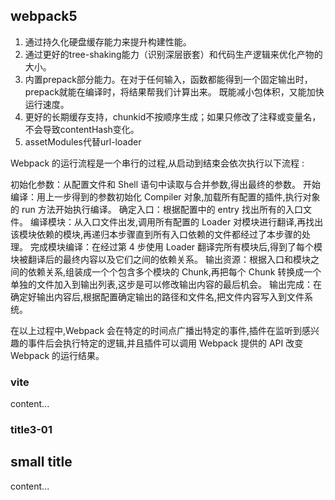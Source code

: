 ## webpack5

1. 通过持久化硬盘缓存能力来提升构建性能。
2. 通过更好的tree-shaking能力（识别深层嵌套）和代码生产逻辑来优化产物的大小。
3. 内置prepack部分能力。在对于任何输入，函数都能得到一个固定输出时，prepack就能在编译时，将结果帮我们计算出来。
  既能减小包体积，又能加快运行速度。
4. 更好的长期缓存支持，chunkid不按顺序生成；如果只修改了注释或变量名，不会导致contentHash变化。
5. assetModules代替url-loader

Webpack 的运行流程是一个串行的过程,从启动到结束会依次执行以下流程 :

初始化参数：从配置文件和 Shell 语句中读取与合并参数,得出最终的参数。
开始编译：用上一步得到的参数初始化 Compiler 对象,加载所有配置的插件,执行对象的 run 方法开始执行编译。
确定入口：根据配置中的 entry 找出所有的入口文件。
编译模块：从入口文件出发,调用所有配置的 Loader 对模块进行翻译,再找出该模块依赖的模块,再递归本步骤直到所有入口依赖的文件都经过了本步骤的处理。
完成模块编译：在经过第 4 步使用 Loader 翻译完所有模块后,得到了每个模块被翻译后的最终内容以及它们之间的依赖关系。
输出资源：根据入口和模块之间的依赖关系,组装成一个个包含多个模块的 Chunk,再把每个 Chunk 转换成一个单独的文件加入到输出列表,这步是可以修改输出内容的最后机会。
输出完成：在确定好输出内容后,根据配置确定输出的路径和文件名,把文件内容写入到文件系统。

在以上过程中,Webpack 会在特定的时间点广播出特定的事件,插件在监听到感兴趣的事件后会执行特定的逻辑,并且插件可以调用 Webpack 提供的 API 改变 Webpack 的运行结果。


### vite
content...

### title3-01

## small title
content...
